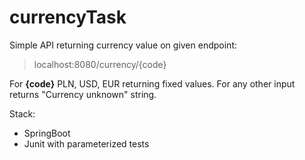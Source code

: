 # currencyTask

Simple API returning currency value on given endpoint:
> localhost:8080/currency/{code}

For <strong>{code}</strong> PLN, USD, EUR returning fixed values. For any other input returns "Currency unknown" string.

Stack:
* SpringBoot
* Junit with parameterized tests